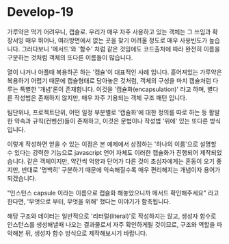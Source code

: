 # Develop-19
가루약은 먹기 어려우니, 캡슐로. 
우리가 매우 자주 사용하고 있는 객체는 그 쓰임과 확장서잉 매우 뛰어나, 여러방면에서 없는 곳을 찾기 어려울 정도로 매우 사용빈도가 높습니다. 그러다보니 '메서드'와 '함수' 처럼 같은 것임에도 코드출처에 따라 완전히 이름을 구분하는 것처럼 객체의 또다른 이름들이 많습니다.

열이 나거나 아플때 복용하곤 하는 '캡슐'이 대표적인 사례 입니다. 흩어져있는 가루약은 복용하기 어렵기 때문에 캡슐형태로 담아놓은 것처럼, 객체의 구성을 마치 캡슐처럼 다루는 특별한 '개념'론이 존재합니다. 이것을 '캡슐화(encapsulation)' 라고 하며, 별다른 작성법은 존재하지 않지만, 매우 자주 기용되는 객체 구조 패턴 입니다.

팀단위나, 프로젝트단위, 어떤 일정 부분별로 '캡슐화'에 대한 정의를 따로 하는 등 활발한 약속과 규칙(컨벤션)들이 존재하고, 이것은 문법이나 작성법 '위에' 있는 또다른 방식입니다.

이렇게 작성하면 얻을 수 있는 이점은 본 예제에서 상징하는 '하나의 이름'으로 설명할 수 있다는 강력한 기능으로 javascript 언어 자체도 이러한 캡슐화가 진행되어 제작되었습니다. 같은 객체이지만, 약간씩 억양과 단어가 다른 것이 초심자에게는 혼동이 오기 좋지만, 반대로 '명백히' 구분하기 때문에 익숙해질수록 매우 편리해지는 개념이자 용어가 되겠습니다.

"인스턴스 capsule 이라는 이름으로 캡슐화 해놓았으니까 메서드 확인해주세요" 라고 한다면, '무엇으로 부터, 무엇을 위해' 했다는 이야기가 함축됩니다.

해당 구조와 데이터는 일반적으로 '리터럴(literal)'로 작성하지는 않고, 생성자 함수로 인스턴스를 생성해낼때 나오는 결과물로서 자주 확인하게될 것이므로, 구조와 역할을 파악해본 뒤, 생성자 함수 방식으로 제작해보시기 바랍니다.

